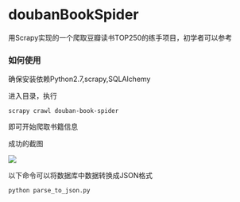 # doubanBookSpider
用Scrapy实现的一个爬取豆瓣读书TOP250的练手项目，初学者可以参考

### 如何使用
确保安装依赖Python2.7,scrapy,SQLAlchemy

进入目录，执行
```
scrapy crawl douban-book-spider
```
即可开始爬取书籍信息

成功的截图

![](http://opsfsk07z.bkt.clouddn.com/dobuan-book.png)

以下命令可以将数据库中数据转换成JSON格式
```
python parse_to_json.py
```


